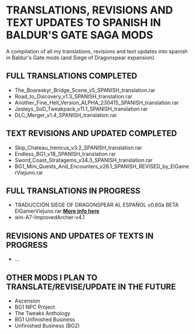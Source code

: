 # TRANSLATIONS, REVISIONS AND TEXT UPDATES TO SPANISH IN BALDUR'S GATE SAGA MODS
A compilation of all my translations, revisions and text updates into spanish in Baldur's Gate mods (and Siege of Dragonspear expansion).

## FULL TRANSLATIONS COMPLETED
- The_Boareskyr_Bridge_Scene_v5_SPANISH_translation.rar
- Road_to_Discovery_v1.3_SPANISH_translation.rar
- Another_Fine_Hell_Version_ALPHA_230415_SPANISH_translation.rar
- Jasteys_SoD_Tweakpack_v11.1_SPANISH_translation.rar
- DLC_Merger_v1.4_SPANISH_translation.rar

## TEXT REVISIONS AND UPDATED COMPLETED
- Skip_Chateau_Irenicus_v3.2_SPANISH_translation.rar
- Endless_BG1_v18_SPANISH_translation.rar
- Sword_Coast_Stratagems_v34.3_SPANISH_translation.rar
- BG1_Mini_Quests_And_Encounters_v26.1_SPANISH_REVISED_by_ElGamerViejuno.rar

## FULL TRANSLATIONS IN PROGRESS
- TRADUCCIÓN SIEGE OF DRAGONSPEAR AL ESPAÑOL v0.60a BETA ElGamerViejuno.rar **[More info here](https://github.com/ElGamerViejuno/translation-siege-of-dragonspear-into-spanish)**
- win-A7-ImprovedArcher-v4.1 

## REVISIONS AND UPDATES OF TEXTS IN PROGRESS
- ...

## OTHER MODS I PLAN TO TRANSLATE/REVISE/UPDATE IN THE FUTURE
- Ascension
- BG1 NPC Project
- The Tweaks Anthology
- BG1 Unfinished Business
- Unfinished Business (BG2)
